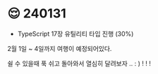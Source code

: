 # 😌 240131

* TypeScript 17장 유틸리티 타입 진행 (30%)

2월 1일 \~ 4일까지 여행이 예정되어있다.

&#x20;쉴 수 있을때 푹 쉬고 돌아와서 열심히 달려보자 .. : ) ! ! !
